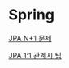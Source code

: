 # Spring

[JPA N+1 문제](https://github.com/cookker/todayILearned/blob/master/spring/20200423.md)

[JPA 1:1 관계시 팁](https://github.com/cookker/todayILearned/blob/master/spring/20200426.md)








